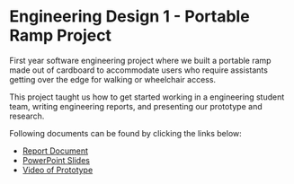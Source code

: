 # Engineering Design 1 - Portable Ramp Project

First year software engineering project where we built a portable ramp made out of cardboard to accommodate users who require assistants 
getting over the edge for walking or wheelchair access.

This project taught us how to get started working in a engineering student team, writing engineering reports, and presenting our prototype and research.

Following documents can be found by clicking the links below:

* [Report Document](https://github.com/lukaaitken/Portable-Ramp/blob/main/Portable%20Ramp%20Report.pdf)
* [PowerPoint Slides](https://github.com/lukaaitken/Portable-Ramp/blob/main/Portable%20Ramp%20Powerpoint.pdf)
* [Video of Prototype](ttps://youtu.be/QMQfrdYM06Q)
